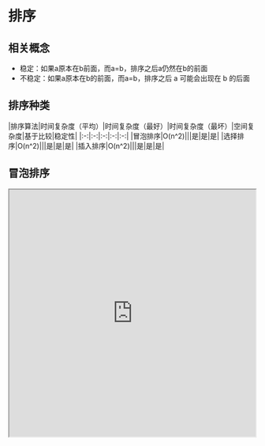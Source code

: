 # 排序
## 相关概念
+ 稳定：如果a原本在b前面，而a=b，排序之后a仍然在b的前面
+ 不稳定：如果a原本在b的前面，而a=b，排序之后 a 可能会出现在 b 的后面
## 排序种类
|排序算法|时间复杂度（平均）|时间复杂度（最好）|时间复杂度（最坏）|空间复杂度|基于比较|稳定性|
|:-:|:-:|:-:|:-:|:-:|
|冒泡排序|O(n^2)|||是|是|是|
|选择排序|O(n^2)|||是|是|是|
|插入排序|O(n^2)|||是|是|是|
## 冒泡排序
<iframe height=500 width=500 src="https://github.com/hzm-January/0402-dsa/blob/master/dsa-algorithm-sort/src/main/resources/sortimage/bubble.gif">  

## 参考
[https://www.cnblogs.com/onepixel/p/7674659.html](https://www.cnblogs.com/onepixel/p/7674659.html)  


